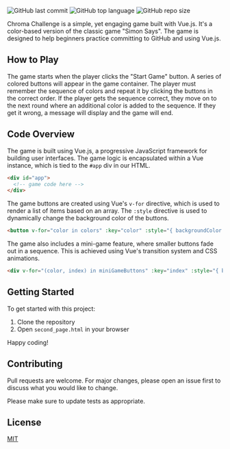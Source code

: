 
![GitHub last commit](https://img.shields.io/github/last-commit/NagyBeci/chroma_challange)
![GitHub top language](https://img.shields.io/github/languages/top/NagyBeci/chroma_challange)
![GitHub repo size](https://img.shields.io/github/repo-size/NagyBeci/chroma_challange)

Chroma Challenge is a simple, yet engaging game built with Vue.js. It's a color-based version of the classic game "Simon Says". The game is designed to help beginners practice committing to GitHub and using Vue.js.

## How to Play

The game starts when the player clicks the "Start Game" button. A series of colored buttons will appear in the game container. The player must remember the sequence of colors and repeat it by clicking the buttons in the correct order. If the player gets the sequence correct, they move on to the next round where an additional color is added to the sequence. If they get it wrong, a message will display and the game will end.

## Code Overview

The game is built using Vue.js, a progressive JavaScript framework for building user interfaces. The game logic is encapsulated within a Vue instance, which is tied to the `#app` div in our HTML.

```html
<div id="app">
  <!-- game code here -->
</div>
```

The game buttons are created using Vue's `v-for` directive, which is used to render a list of items based on an array. The `:style` directive is used to dynamically change the background color of the buttons.

```html
<button v-for="color in colors" :key="color" :style="{ backgroundColor: color }" class="game-button" @click="clickColor(color)"></button>
```

The game also includes a mini-game feature, where smaller buttons fade out in a sequence. This is achieved using Vue's transition system and CSS animations.

```html
<div v-for="(color, index) in miniGameButtons" :key="index" :style="{ backgroundColor: color }" class="mini-game-button"></div>
```

## Getting Started

To get started with this project:

1. Clone the repository
2. Open `second_page.html` in your browser

Happy coding!

## Contributing

Pull requests are welcome. For major changes, please open an issue first to discuss what you would like to change.

Please make sure to update tests as appropriate.

## License

[MIT](https://choosealicense.com/licenses/mit/)
